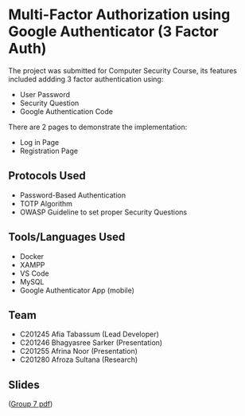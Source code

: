 
# Multi-Factor Authorization using Google Authenticator (3 Factor Auth)

The project was submitted for Computer Security Course, its features included addding 3 factor authentication using:
 - User Password
 - Security Question
 - Google Authentication Code

There are 2 pages to demonstrate the implementation:
 - Log in Page
 - Registration Page

## Protocols Used
 - Password-Based Authentication
 - TOTP Algorithm
 - OWASP Guideline to set proper Security Questions

## Tools/Languages Used
- Docker
- XAMPP
- VS Code
- MySQL
- Google Authenticator App (mobile)

## Team
- C201245 Afia Tabassum (Lead Developer)
- C201246 Bhagyasree Sarker (Presentation)
- C201255 Afrina Noor (Presentation)
- C201280 Afroza Sultana (Research)

## Slides
([Group 7 pdf](https://github.com/blurryface14/3FA-/blob/main/Group%207_Techies.pdf))


